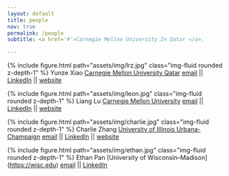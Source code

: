 ```yaml
---
layout: default
title: people
nav: true
permalink: /people
subtitle: <a href='#'>Carnegie Mellon University In Qatar </a>.

---
```



{% include figure.html path="assets/img/lrz.jpg" class="img-fluid rounded z-depth-1" %} Yunze Xiao
[Carnegie Mellon University Qatar](https://qatar.cmu.edu)
[email](mailto:yunzex@andrew.cmu.edu) || [LinkedIn](https://www.linkedin.com/in/yunze-xiao/) || [website](https://algoroxyolo.github.io)

{% include figure.html path="assets/img/leon.jpg" class="img-fluid rounded z-depth-1" %} Liang Lu
[Carnegie Mellon University](https://cmu.edu)
[email](mailto:lianglu@cs.cmu.edu) || [LinkedIn](https://www.linkedin.com/in/leonlianglu/) || [website](https://chaosarium.xyz/)

{% include figure.html path="assets/img/charlie.jpg" class="img-fluid rounded z-depth-1" %} Charlie Zhang
[University of Illinois Urbana-Champaign](https://illinois.edu/)
[email](mailto:weijia4@Illinois.edu) || [LinkedIn](https://www.linkedin.com/in/charlie-zhang-1953b0250/) || [website](https://charliedreemur.wordpress.com/)

{% include figure.html path="assets/img/ethan.jpg" class="img-fluid rounded z-depth-1" %} Ethan Pan
[University of Wisconsin–Madison] (https://wisc.edu)
[email](mailto:pan248@wisc.edu) || [LinkedIn](https://www.linkedin.com/in/yiyang-pan-65b27a288/) 

